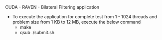 CUDA - RAVEN - Bilateral Filtering  application 

- To execute the application for complete test from 1 - 1024 threads and problem size from 1 KB to 12 MB, execute the below command
	- make 
	- qsub ./submit.sh

